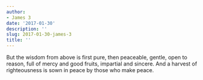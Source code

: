```yaml
---
author:
- James 3
date: '2017-01-30'
description: ''
slug: 2017-01-30-james-3
title: ''
---
```

But the wisdom from above is first pure, then peaceable, gentle, open to reason, full of mercy and good fruits, impartial and sincere. And a harvest of righteousness is sown in peace by those who make peace.



